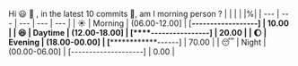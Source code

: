 Hi :smiley: :wave:   , in the latest 10 commits :bug:, am I morning person ? 
| | | | |%|
| --- | --- | --- | --- | --- |
| :sunny: | Morning | (06.00-12.00] | [**------------------] | 10.00 |
| :satisfied: | Daytime | (12.00-18.00] | [****----------------] | 20.00 |
| :moon: | Evening | (18.00-00.00] | [**************------] | 70.00 |
| :sleeping: | Night | (00.00-06.00] | [--------------------] | 0.00 |

